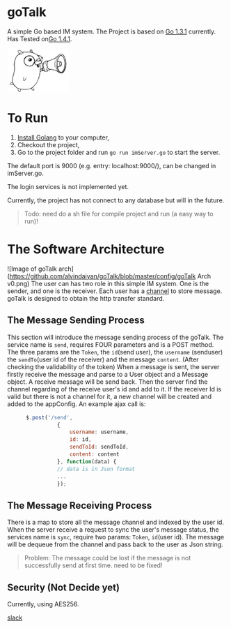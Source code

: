 # goTalk
A simple Go based IM system.
The Project is based on [Go 1.3.1](http://golang.org/dl/) currently. Has Tested on[Go 1.4.1](https://golang.org/dl/).

![Image of goTalk](https://github.com/alvindaiyan/goTalk/blob/master/config/goTalk.png)

# To Run
1. [Install Golang](https://golang.org/doc/install) to your computer,
2. Checkout the project,
3. Go to the project folder and run `go run imServer.go` to start the server.

The default port is 9000 (e.g. entry: localhost:9000/), can be changed in imServer.go.

The login services is not implemented yet.

Currently, the project has not connect to any database but will in the future.

> Todo: need do a sh file for compile project and run (a easy way to run)!

# The Software Architecture
![Image of goTalk arch](https://github.com/alvindaiyan/goTalk/blob/master/config/goTalk Arch v0.png)
The user can has two role in this simple IM system. One is the sender, and one is the receiver. Each user has a [channel](https://golang.org/doc/effective_go.html#concurrency) to store message. goTalk is designed to obtain the http transfer standard. 

## The Message Sending Process

This section will introduce the message sending process of the goTalk. The service name is `send`, requires FOUR parameters and is a POST method. The three params are the `Token`, the `id`(send user), the `username` (senduser)  the `sendTo`(user id of the receiver) and the message `content`. (After checking the validability of the token) When a message is sent, the server firstly receive the message and parse to a User object and a Message object. A receive message will be send back. Then the server find the channel regarding of the receive user's id and add to it. If the receiver Id is valid but there is not a channel for it, a new channel will be created and added to the appConfig. An example ajax call is: 

``` javascript
      $.post('/send', 
				{
					username: username,
					id: id,
					sendToId: sendToId,
					content: content
				}, function(data) {
				// data is in Json format
				...
				});
```

## The Message Receiving Process

There is a map to store all the message channel and indexed by the user id. When the server receive a request to sync the user's message status, the services name is `sync`, require two params: `Token`, `id`(user id). The message will be dequeue from the channel and pass back to the user as Json string.

> Problem: The message could be lost if the message is not successfully send at first time. need to be fixed!

## Security (Not Decide yet)

Currently, using AES256.

[slack](https://hooks.slack.com/services/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)

